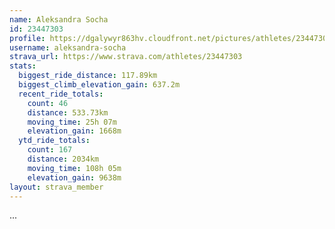 ```yaml
---
name: Aleksandra Socha
id: 23447303
profile: https://dgalywyr863hv.cloudfront.net/pictures/athletes/23447303/14745546/4/large.jpg
username: aleksandra-socha
strava_url: https://www.strava.com/athletes/23447303
stats:
  biggest_ride_distance: 117.89km
  biggest_climb_elevation_gain: 637.2m
  recent_ride_totals:
    count: 46
    distance: 533.73km
    moving_time: 25h 07m
    elevation_gain: 1668m
  ytd_ride_totals:
    count: 167
    distance: 2034km
    moving_time: 108h 05m
    elevation_gain: 9638m
layout: strava_member
--- 
```

...
